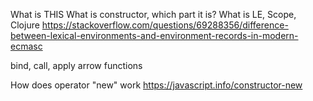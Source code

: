 What is THIS
What is constructor, which part it is?
What is LE, Scope, Clojure 
https://stackoverflow.com/questions/69288356/difference-between-lexical-environments-and-environment-records-in-modern-ecmasc

bind, call, apply
arrow functions

How does operator "new" work
https://javascript.info/constructor-new